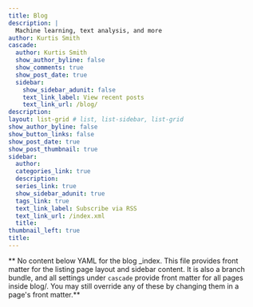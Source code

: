 ```yaml
---
title: Blog
description: | 
  Machine learning, text analysis, and more
author: Kurtis Smith
cascade:
  author: Kurtis Smith
  show_author_byline: false
  show_comments: true
  show_post_date: true
  sidebar:
    show_sidebar_adunit: false
    text_link_label: View recent posts
    text_link_url: /blog/
description: 
layout: list-grid # list, list-sidebar, list-grid
show_author_byline: false
show_button_links: false
show_post_date: true
show_post_thumbnail: true
sidebar:
  author: 
  categories_link: true
  description: 
  series_link: true
  show_sidebar_adunit: true
  tags_link: true
  text_link_label: Subscribe via RSS
  text_link_url: /index.xml
  title: 
thumbnail_left: true
title: 
---
```


** No content below YAML for the blog _index. This file provides front matter for the listing page layout and sidebar content. It is also a branch bundle, and all settings under `cascade` provide front matter for all pages inside blog/. You may still override any of these by changing them in a page's front matter.**
